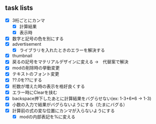 ## task lists
- [x] 3桁ごとにカンマ
  - [x] 計算結果
  - [x] 表示時
- [x] 数字と記号の色を別にする
- [x] advertisement
  - [x] ライブラリを入れたときのエラーを解決する
- [x] thumbnail
- [x] 戻るの記号をマテリアルデザインに変える →　代替案で解決
- [x] modの削除時の挙動変更
- [x] テキストのフォント変更
- [x] ??.0を??にする
- [x] 桁数が増えた時の表示を格好良くする
- [x] エラー時にClearを挟む
- [x] backspace押下したあとに計算結果をバグらせない(ex: 1-3+6*6 → 1-3)
- [x] 小数の入力で結果がバグらないようにする（たまにバグる）
- [x] 計算前の式の変な位置にカンマが入らないようにする
  - [x] modの内部表記を%に変える
